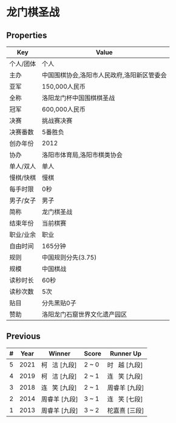 # 龙门棋圣战

## Properties

| Key | Value |
| --- | ----- |
| 个人/团体 | 个人 |
| 主办 | 中国围棋协会,洛阳市人民政府,洛阳新区管委会 |
| 亚军 | 150,000人民币 |
| 全称 | 洛阳龙门杯中国围棋棋圣战 |
| 冠军 | 600,000人民币 |
| 决赛 | 挑战赛决赛 |
| 决赛番数 | 5番胜负 |
| 创办年份 | 2012 |
| 协办 | 洛阳市体育局,洛阳市棋类协会 |
| 单人/双人 | 单人 |
| 慢棋/快棋 | 慢棋 |
| 每手时限 | 0秒 |
| 男子/女子 | 男子 |
| 简称 | 龙门棋圣战 |
| 结束年份 | 当前棋赛 |
| 职业/业余 | 职业 |
| 自由时间 | 165分钟 |
| 规则 | 中国规则分先(3.75) |
| 规模 | 中国棋战 |
| 读秒时长 | 60秒 |
| 读秒次数 | 5次 |
| 贴目 | 分先黑贴0子 |
| 赞助 | 洛阳龙门石窟世界文化遗产园区 |

## Previous

| # | Year | Winner | Score | Runner Up |
| --- | --- | --- | --- | --- |
| 5 | 2021 | 柯   洁 [九段] | 2 ~ 0 | 时   越 [九段] |
| 4 | 2019 | 柯   洁 [九段] | 2 ~ 1 | 连   笑 [九段] |
| 3 | 2018 | 连   笑 [九段] | 2 ~ 1 | 周睿羊 [九段] |
| 2 | 2014 | 周睿羊 [九段] | 3 ~ 1 | 连   笑 [七段] |
| 1 | 2013 | 周睿羊 [九段] | 3 ~ 2 | 柁嘉熹 [三段] |

